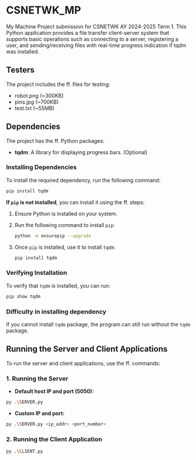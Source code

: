# CSNETWK_MP
My Machine Project submission for CSNETWK AY 2024-2025 Term 1. This Python application provides a file transfer client-server system that supports basic operations such as connecting to a server, registering a user, and sending/receiving files with real-time progress indication if tqdm was installed.

## Testers
The project includes the ff. files for testing:
- robot.png (~300KB)
- pins.jpg (~700KB)
- test.txt (~55MB)

## Dependencies
The project has the ff. Python packages:

- **tqdm**: A library for displaying progress bars. (Optional)

### Installing Dependencies
To install the required dependency, run the following command:

```bash
pip install tqdm
```

**If `pip` is not installed**, you can install it using the ff. steps:

1. Ensure Python is installed on your system.

2. Run the following command to install `pip`:
   ```bash
   python -m ensurepip --upgrade
   ```

3. Once `pip` is installed, use it to install `tqdm`:
   ```bash
   pip install tqdm
   ```

### Verifying Installation
To verify that `tqdm` is installed, you can run:
```bash
pip show tqdm
```

### Difficulty in installing dependency
If you cannot install `tqdm` package, the program can still run without the ``tqdm`` package.

## Running the Server and Client Applications
To run the server and client applications, use the ff. commands:

### 1. Running the Server
- **Default host IP and port (5050):**
```bash
py .\SERVER.py
```

- **Custom IP and port:**
```bash
py .\SERVER.py <ip_addr> <port_number>
```

### 2. Running the Client Application
```bash
py .\CLIENT.py
```
